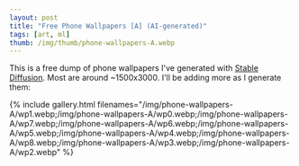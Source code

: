 ```yaml
---
layout: post
title: "Free Phone Wallpapers [A] (AI-generated)"
tags: [art, ml]
thumb: /img/thumb/phone-wallpapers-A.webp
---
```


This is a free dump of phone wallpapers I've generated with [Stable Diffusion](/stable-diffusion). Most are around ~1500x3000. I'll be adding more as I generate them:


{% include gallery.html filenames="/img/phone-wallpapers-A/wp1.webp;/img/phone-wallpapers-A/wp0.webp;/img/phone-wallpapers-A/wp7.webp;/img/phone-wallpapers-A/wp6.webp;/img/phone-wallpapers-A/wp5.webp;/img/phone-wallpapers-A/wp4.webp;/img/phone-wallpapers-A/wp8.webp;/img/phone-wallpapers-A/wp3.webp;/img/phone-wallpapers-A/wp2.webp" %}

